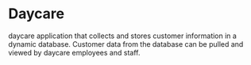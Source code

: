 # Daycare
 daycare application that collects and stores customer information in a dynamic database. Customer data from the database can be pulled and viewed by daycare employees and staff.
